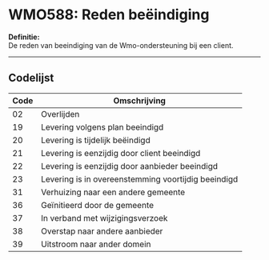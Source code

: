 # WMO588: Reden beëindiging

**Definitie:**  
De reden van beeindiging van de Wmo-ondersteuning bij een client.

---

## Codelijst

| Code | Omschrijving |
|------|--------------|
| 02 | Overlijden |
| 19 | Levering volgens plan beeindigd
| 20 | Levering is tijdelijk beëindigd |
| 21 | Levering is eenzijdig door client beeindigd |
| 22 | Levering is eenzijdig door aanbieder beeindigd |
| 23 | Levering is in overeenstemming voortijdig beeindigd |
| 31 | Verhuizing naar een andere gemeente |
| 36 | Geïnitieerd door de gemeente |
| 37 | In verband met wijzigingsverzoek |
| 38 | Overstap naar andere aanbieder |
| 39 | Uitstroom naar ander domein |
